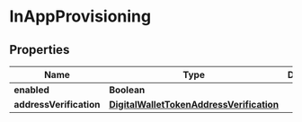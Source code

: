 
# InAppProvisioning

## Properties
Name | Type | Description | Notes
------------ | ------------- | ------------- | -------------
**enabled** | **Boolean** |  |  [optional]
**addressVerification** | [**DigitalWalletTokenAddressVerification**](DigitalWalletTokenAddressVerification.md) |  |  [optional]



